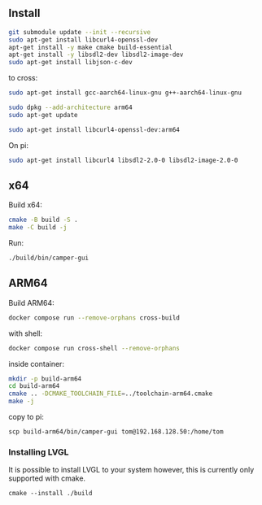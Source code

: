 ## Install

```bash
git submodule update --init --recursive
sudo apt-get install libcurl4-openssl-dev
apt-get install -y make cmake build-essential
apt-get install -y libsdl2-dev libsdl2-image-dev
sudo apt-get install libjson-c-dev

```
 to cross:
```bash
sudo apt-get install gcc-aarch64-linux-gnu g++-aarch64-linux-gnu

sudo dpkg --add-architecture arm64
sudo apt-get update

sudo apt-get install libcurl4-openssl-dev:arm64

```

On pi:
```bash
sudo apt-get install libcurl4 libsdl2-2.0-0 libsdl2-image-2.0-0
```

## x64

Build x64:
```bash
cmake -B build -S .
make -C build -j
```

Run:
```bash
./build/bin/camper-gui
```

## ARM64

Build ARM64:
```bash
docker compose run --remove-orphans cross-build 
```

with shell:
```bash
docker compose run cross-shell --remove-orphans
```

inside container:
```bash
mkdir -p build-arm64
cd build-arm64
cmake .. -DCMAKE_TOOLCHAIN_FILE=../toolchain-arm64.cmake
make -j
```

copy to pi:
```
scp build-arm64/bin/camper-gui tom@192.168.128.50:/home/tom
```

### Installing LVGL

It is possible to install LVGL to your system however, this is currently only
supported with cmake.

```
cmake --install ./build
```
